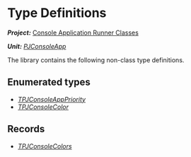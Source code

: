 # Type Definitions

***Project:*** [Console Application Runner Classes](../API.md)

***Unit:*** [_PJConsoleApp_](./PJConsoleApp.md)

The library contains the following non-class type definitions.

## Enumerated types

* [_TPJConsoleAppPriority_](./TPJConsoleAppPriority.md)
* [_TPJConsoleColor_](./TPJConsoleColor.md)

## Records

* [_TPJConsoleColors_](./TPJConsoleColors.md)
